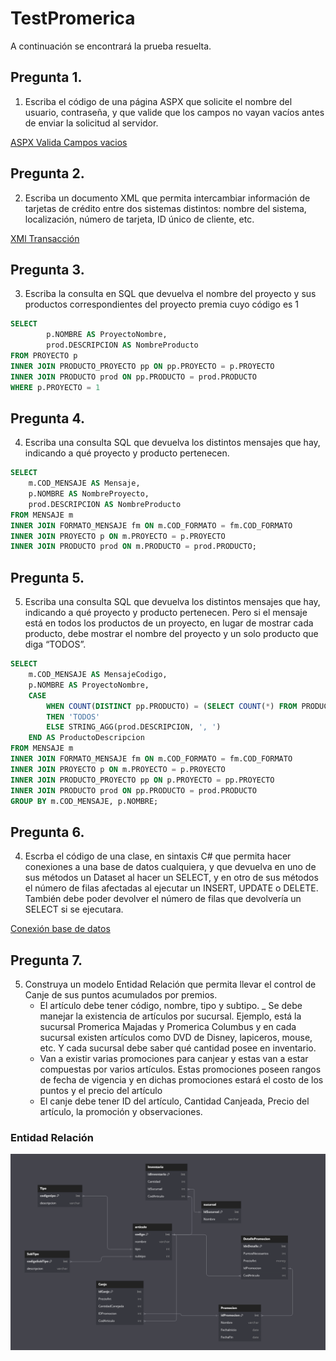 # TestPromerica
A continuación se encontrará la prueba resuelta.

## Pregunta 1.
1.	Escriba el código de una página ASPX que solicite el nombre del usuario, contraseña, y que valide que los campos no vayan vacíos antes de enviar la solicitud al servidor.

[ASPX Valida Campos vacios](./Code%20Pregunta%201//WebApplication1/Default.aspx)

## Pregunta 2.
2.	Escriba un documento XML que permita intercambiar información de tarjetas de crédito entre dos sistemas distintos: nombre del sistema, localización, número de tarjeta, ID único de cliente, etc.

[XMl Transacción](./infotransaccion.xml)

## Pregunta 3.
3.	Escriba la consulta en SQL que devuelva el nombre del proyecto y sus productos correspondientes del proyecto premia cuyo código es 1

```sql 
SELECT 
        p.NOMBRE AS ProyectoNombre,
        prod.DESCRIPCION AS NombreProducto 
FROM PROYECTO p
INNER JOIN PRODUCTO_PROYECTO pp ON pp.PROYECTO = p.PROYECTO
INNER JOIN PRODUCTO prod ON pp.PRODUCTO = prod.PRODUCTO
WHERE p.PROYECTO = 1 
```

## Pregunta 4.
4.	Escriba una consulta SQL que devuelva los distintos mensajes que hay, indicando a qué proyecto y producto pertenecen.

```sql 
SELECT 
    m.COD_MENSAJE AS Mensaje,
    p.NOMBRE AS NombreProyecto,
    prod.DESCRIPCION AS NombreProducto
FROM MENSAJE m
INNER JOIN FORMATO_MENSAJE fm ON m.COD_FORMATO = fm.COD_FORMATO
INNER JOIN PROYECTO p ON m.PROYECTO = p.PROYECTO
INNER JOIN PRODUCTO prod ON m.PRODUCTO = prod.PRODUCTO;
```

## Pregunta 5.
5.	Escriba una consulta SQL que devuelva los distintos mensajes que hay, indicando a qué proyecto y producto pertenecen. Pero si el mensaje está en todos los productos de un proyecto, en lugar de mostrar cada producto, debe mostrar el nombre del proyecto y un solo producto que diga “TODOS”.

```sql 
SELECT 
    m.COD_MENSAJE AS MensajeCodigo,
    p.NOMBRE AS ProyectoNombre,
    CASE 
        WHEN COUNT(DISTINCT pp.PRODUCTO) = (SELECT COUNT(*) FROM PRODUCTO_PROYECTO WHERE PROYECTO = p.PROYECTO) 
        THEN 'TODOS'
        ELSE STRING_AGG(prod.DESCRIPCION, ', ') 
    END AS ProductoDescripcion
FROM MENSAJE m
INNER JOIN FORMATO_MENSAJE fm ON m.COD_FORMATO = fm.COD_FORMATO
INNER JOIN PROYECTO p ON m.PROYECTO = p.PROYECTO
INNER JOIN PRODUCTO_PROYECTO pp ON p.PROYECTO = pp.PROYECTO
INNER JOIN PRODUCTO prod ON pp.PRODUCTO = prod.PRODUCTO
GROUP BY m.COD_MENSAJE, p.NOMBRE;
```


## Pregunta 6.
4.	Escrba el código de una clase, en sintaxis C# que permita hacer conexiones a una base de datos cualquiera, y que devuelva en uno de sus métodos un Dataset al hacer un SELECT, y en otro de sus métodos el número de filas afectadas al ejecutar un INSERT, UPDATE o DELETE. También debe poder devolver el número de filas que devolvería un SELECT si se ejecutara.

[Conexión base de datos](./conexiondb.cs)

## Pregunta 7.
5.	Construya un modelo Entidad Relación que permita llevar el control de Canje de sus puntos acumulados por premios.
    -	El artículo debe tener código, nombre, tipo y subtipo.
    _	Se debe manejar la existencia de artículos por sucursal. Ejemplo, está la sucursal Promerica Majadas y Promerica Columbus y en cada sucursal existen artículos como DVD de Disney, lapiceros, mouse, etc. Y cada sucursal debe saber qué cantidad posee en inventario.
    -	Van a existir varias promociones para canjear y estas van a estar compuestas por varios artículos. Estas promociones poseen rangos de fecha de vigencia y en dichas promociones estará el costo de los puntos y el precio del artículo
    -	El canje debe tener ID del artículo, Cantidad Canjeada, Precio del artículo, la promoción y observaciones.

### Entidad Relación
![EntidadRelacion](./img/ER.png)  